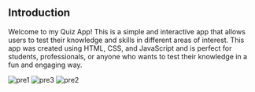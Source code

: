 ## Introduction

Welcome to my Quiz App! This is a simple and interactive app that allows users to test their knowledge and skills in different areas of interest. This app was created using HTML, CSS, and JavaScript and is perfect for students, professionals, or anyone who wants to test their knowledge in a fun and engaging way.


![pre1](https://github.com/Dipeshgehlot69/Quiz/assets/128991454/7d22930d-68ba-4890-8eab-acf0f7ecdafe)
![pre3](https://github.com/Dipeshgehlot69/Quiz/assets/128991454/4d40620a-5d9f-4bc5-b2bf-0c73444a3506)
![pre2](https://github.com/Dipeshgehlot69/Quiz/assets/128991454/f52f5983-c92d-4585-97a6-f073f62aecf3)

